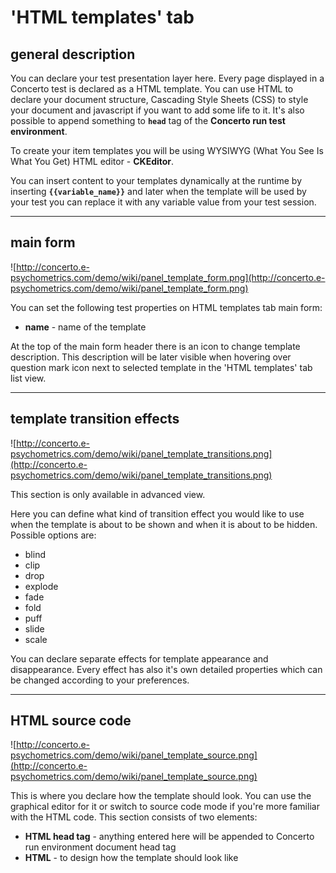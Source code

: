 # 'HTML templates' tab #

## general description ##

You can declare your test presentation layer here. Every page displayed in a Concerto test is declared as a HTML template. You can use HTML to declare your document structure, Cascading Style Sheets (CSS) to style your document and javascript if you want to add some life to it. It's also possible to append something to **`head`** tag of the **Concerto run test environment**.

To create your item templates you will be using WYSIWYG (What You See Is What You Get) HTML editor - **CKEditor**.

You can insert content to your templates dynamically at the runtime by inserting **` {{variable_name}} `** and later when the template will be used by your test you can replace it with any variable value from your test session.


---


## main form ##

![http://concerto.e-psychometrics.com/demo/wiki/panel_template_form.png](http://concerto.e-psychometrics.com/demo/wiki/panel_template_form.png)

You can set the following test properties on HTML templates tab main form:

  * **name** - name of the template

At the top of the main form header there is an icon to change template description. This description will be later visible when hovering over question mark icon next to selected template in the 'HTML templates' tab list view.


---


## template transition effects ##

![http://concerto.e-psychometrics.com/demo/wiki/panel_template_transitions.png](http://concerto.e-psychometrics.com/demo/wiki/panel_template_transitions.png)

This section is only available in advanced view.

Here you can define what kind of transition effect you would like to use when the template is about to be shown and when it is about to be hidden. Possible options are:

  * blind
  * clip
  * drop
  * explode
  * fade
  * fold
  * puff
  * slide
  * scale

You can declare separate effects for template appearance and disappearance. Every effect has also it's own detailed properties which can be changed according to your preferences.


---


## HTML source code ##

![http://concerto.e-psychometrics.com/demo/wiki/panel_template_source.png](http://concerto.e-psychometrics.com/demo/wiki/panel_template_source.png)

This is where you declare how the template should look. You can use the graphical editor for it or switch to source code mode if you're more familiar with the HTML code. This section consists of two elements:

  * **HTML head tag** - anything entered here will be appended to Concerto run environment document head tag
  * **HTML** - to design how the template should look like